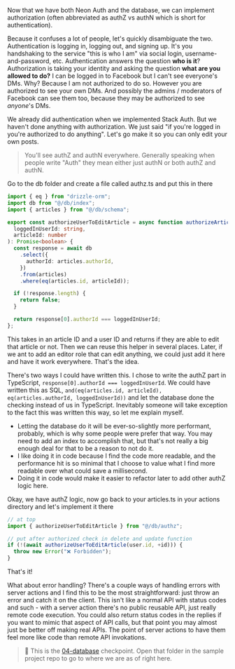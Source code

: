 Now that we have both Neon Auth and the database, we can implement authorization (often abbreviated as authZ vs authN which is short for authentication).

Because it confuses a lot of people, let's quickly disambiguate the two. Authentication is logging in, logging out, and signing up. It's you handshaking to the service "this is who I am" via social login, username-and-password, etc. Authentication answers the question **who is it**? Authorization is taking your identity and asking the question **what are you allowed to do?** I can be logged in to Facebook but I can't see everyone's DMs. Why? Because I am not authorized to do so. However you are authorized to see your own DMs. And possibly the admins / moderators of Facebook can see them too, because they may be authorized to see _anyone_'s DMs.

We already did authentication when we implemented Stack Auth. But we haven't done anything with authorization. We just said "if you're logged in you're authorized to do anything". Let's go make it so you can only edit your own posts.

> You'll see authZ and authN everywhere. Generally speaking when people write "Auth" they mean either just authN or both authZ and authN.

Go to the db folder and create a file called authz.ts and put this in there

```typescript
import { eq } from "drizzle-orm";
import db from "@/db/index";
import { articles } from "@/db/schema";

export const authorizeUserToEditArticle = async function authorizeArticle(
  loggedInUserId: string,
  articleId: number
): Promise<boolean> {
  const response = await db
    .select({
      authorId: articles.authorId,
    })
    .from(articles)
    .where(eq(articles.id, articleId));

  if (!response.length) {
    return false;
  }

  return response[0].authorId === loggedInUserId;
};
```

This takes in an article ID and a user ID and returns if they are able to edit that article or not. Then we can reuse this helper in several places. Later, if we ant to add an editor role that can edit anything, we could just add it here and have it work everywhere. That's the idea.

There's two ways I could have written this. I chose to write the authZ part in TypeScript, `response[0].authorId === loggedInUserId`. We could have written this as SQL, `and(eq(articles.id, articleId), eq(articles.authorId, loggedInUserId))` and let the database done the checking instead of us in TypeScript. Inevitably someone will take exception to the fact this was written this way, so let me explain myself.

- Letting the database do it will be ever-so-slightly more performant, probably, which is why some people were prefer that way. You may need to add an index to accomplish that, but that's not really a big enough deal for that to be a reason to not do it.
- I like doing it in code because I find the code more readable, and the performance hit is so minimal that I choose to value what I find more readable over what could save a millisecond.
- Doing it in code would make it easier to refactor later to add other authZ logic here.

Okay, we have authZ logic, now go back to your articles.ts in your actions directory and let's implement it there

```typescript
// at top
import { authorizeUserToEditArticle } from "@/db/authz";

// put after authorized check in delete and update function
if (!(await authorizeUserToEditArticle(user.id, +id))) {
  throw new Error("❌ Forbidden");
}
```

That's it!

What about error handling? There's a couple ways of handling errors with server actions and I find this to be the most straightforward: just throw an error and catch it on the client. This isn't like a normal API with status codes and such - with a server action there's no public reusable API, just really remote code execution. You could also return status codes in the replies if you want to mimic that aspect of API calls, but that point you may almost just be better off making real APIs. The point of server actions to have them feel more like code than remote API invokations.

> 🏁 This is the [04-database][checkpoint] checkpoint. Open that folder in the sample project repo to go to where we are as of right here.

[checkpoint]: https://github.com/btholt/fullstack-next-wiki/tree/main/04-database
